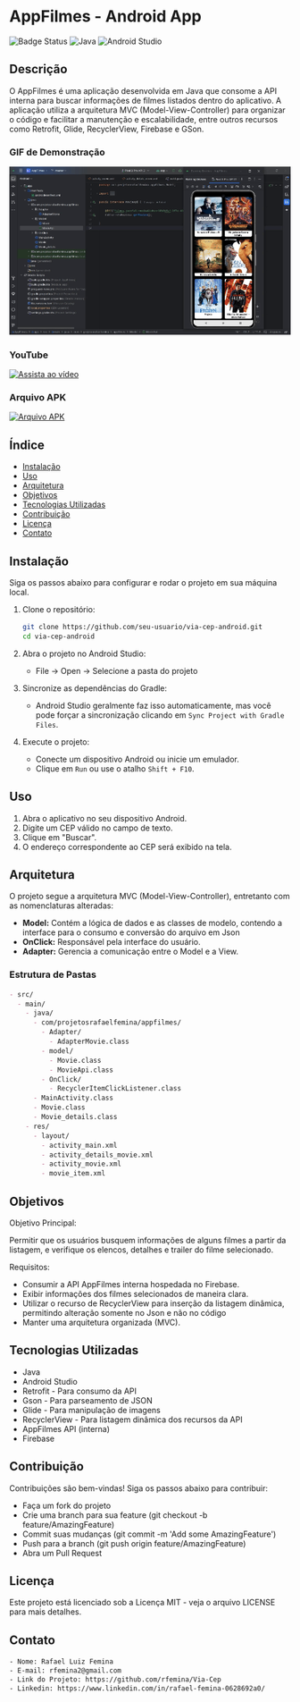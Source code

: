# AppFilmes - Android App

![Badge Status](https://img.shields.io/badge/status-active-brightgreen)
![Java](https://img.shields.io/badge/java-%23ED8B00.svg?style=for-the-badge&logo=openjdk&logoColor=white)
![Android Studio](https://img.shields.io/badge/Android%20Studio-3DDC84?logo=android-studio&logoColor=white)

## Descrição

O AppFilmes é uma aplicação desenvolvida em Java que consome a API interna para buscar informações de filmes listados dentro do aplicativo. A aplicação utiliza a arquitetura MVC (Model-View-Controller) para organizar o código e facilitar a manutenção e escalabilidade, entre outros recursos como Retrofit, Glide, RecyclerView, Firebase e GSon.

### GIF de Demonstração
![GIF do projeto](https://github.com/rfemina/AppFilmes/blob/master/AppFilmes-Demonstra%C3%A7%C3%A3o.gif)

### YouTube
[![Assista ao vídeo](https://img.shields.io/badge/YouTube-%23FF0000.svg?style=for-the-badge&logo=YouTube&logoColor=white)](https://youtu.be/Cs2HoPNT1KU)

### Arquivo APK
[![Arquivo APK](https://img.shields.io/badge/Android-3DDC84?style=for-the-badge&logo=android&logoColor=white)](https://github.com/rfemina/AppFilmes/blob/master/AppFilmes.apk)

## Índice

- [Instalação](#instalação)
- [Uso](#uso)
- [Arquitetura](#arquitetura)
- [Objetivos](#objetivos)
- [Tecnologias Utilizadas](#tecnologias-utilizadas)
- [Contribuição](#contribuição)
- [Licença](#licença)
- [Contato](#contato)

## Instalação

Siga os passos abaixo para configurar e rodar o projeto em sua máquina local.

1. Clone o repositório:
    ```sh
    git clone https://github.com/seu-usuario/via-cep-android.git
    cd via-cep-android
    ```

2. Abra o projeto no Android Studio:
    - File -> Open -> Selecione a pasta do projeto

3. Sincronize as dependências do Gradle:
    - Android Studio geralmente faz isso automaticamente, mas você pode forçar a sincronização clicando em `Sync Project with Gradle Files`.

4. Execute o projeto:
    - Conecte um dispositivo Android ou inicie um emulador.
    - Clique em `Run` ou use o atalho `Shift + F10`.

## Uso

1. Abra o aplicativo no seu dispositivo Android.
2. Digite um CEP válido no campo de texto.
3. Clique em "Buscar".
4. O endereço correspondente ao CEP será exibido na tela.

## Arquitetura

O projeto segue a arquitetura MVC (Model-View-Controller), entretanto com as nomenclaturas alteradas:

- **Model:** Contém a lógica de dados e as classes de modelo, contendo a interface para o consumo e conversão do arquivo em Json
- **OnClick:** Responsável pela interface do usuário.
- **Adapter:** Gerencia a comunicação entre o Model e a View.

### Estrutura de Pastas

```markdown
- src/
  - main/
    - java/
      - com/projetosrafaelfemina/appfilmes/
        - Adapter/
          - AdapterMovie.class
        - model/
          - Movie.class
          - MovieApi.class
        - OnClick/
          - RecyclerItemClickListener.class
      - MainActivity.class
      - Movie.class
      - Movie_details.class
    - res/
      - layout/
        - activity_main.xml
        - activity_details_movie.xml
        - activity_movie.xml
        - movie_item.xml
```
## Objetivos

Objetivo Principal:

Permitir que os usuários busquem informações de alguns filmes a partir da listagem, e verifique os elencos, detalhes e trailer do filme selecionado.

Requisitos:

  - Consumir a API AppFilmes interna hospedada no Firebase.
  - Exibir informações dos filmes selecionados de maneira clara.
  - Utilizar o recurso de RecyclerView para inserção da listagem dinâmica, permitindo alteração somente no Json e não no código
  - Manter uma arquitetura organizada (MVC).

## Tecnologias Utilizadas
  - Java
  - Android Studio
  - Retrofit - Para consumo da API
  - Gson - Para parseamento de JSON
  - Glide - Para manipulação de imagens
  - RecyclerView - Para listagem dinâmica dos recursos da API
  - AppFilmes API (interna)
  - Firebase


## Contribuição
Contribuições são bem-vindas! Siga os passos abaixo para contribuir:

  - Faça um fork do projeto
  - Crie uma branch para sua feature (git checkout -b feature/AmazingFeature)
  - Commit suas mudanças (git commit -m 'Add some AmazingFeature')
  - Push para a branch (git push origin feature/AmazingFeature)
  - Abra um Pull Request


## Licença
Este projeto está licenciado sob a Licença MIT - veja o arquivo LICENSE para mais detalhes.

## Contato

    - Nome: Rafael Luiz Femina
    - E-mail: rfemina2@gmail.com
    - Link do Projeto: https://github.com/rfemina/Via-Cep
    - Linkedin: https://www.linkedin.com/in/rafael-femina-0628692a0/
